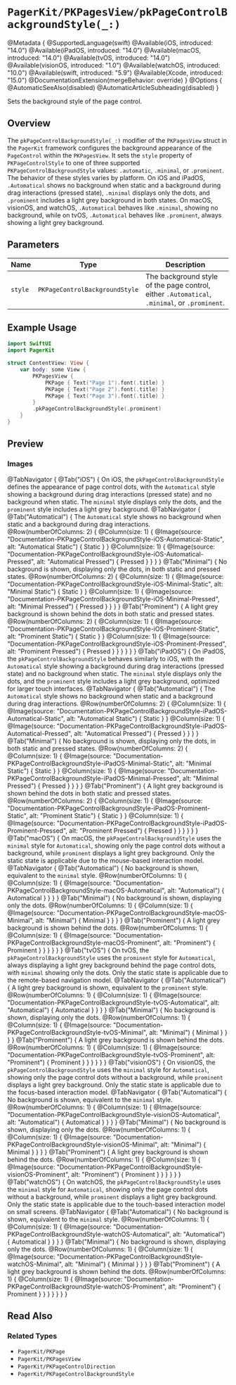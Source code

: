 # ``PagerKit/PKPagesView/pkPageControlBackgroundStyle(_:)``

@Metadata {
    @SupportedLanguage(swift)
    @Available(iOS, introduced: "14.0")
    @Available(iPadOS, introduced: "14.0")
    @Available(macOS, introduced: "14.0")
    @Available(tvOS, introduced: "14.0")
    @Available(visionOS, introduced: "1.0")
    @Available(watchOS, introduced: "10.0")
    @Available(swift, introduced: "5.9")
    @Available(Xcode, introduced: "15.0")
    @DocumentationExtension(mergeBehavior: override)
}
@Options {
    @AutomaticSeeAlso(disabled)
    @AutomaticArticleSubheading(disabled)
}

Sets the background style of the page control.

## Overview

The `pkPageControlBackgroundStyle(_:)` modifier of the `PKPagesView` struct in the `PagerKit` framework configures the background appearance of the `PageControl` within the `PKPagesView`. It sets the `style` property of `PKPageControlStyle` to one of three supported ``PKPageControlBackgroundStyle`` values: `.automatic`, `.minimal`, or `.prominent`. The behavior of these styles varies by platform. On iOS and iPadOS, `.Automatical` shows no background when static and a background during drag interactions (pressed state), `.minimal` displays only the dots, and `.prominent` includes a light grey background in both states. On macOS, visionOS, and watchOS, `.Automatical` behaves like `.minimal`, showing no background, while on tvOS, `.Automatical` behaves like `.prominent`, always showing a light grey background.

## Parameters

| Name | Type | Description |
|------|------|-------------|
| `style` | ``PKPageControlBackgroundStyle`` | The background style of the page control, either `.Automatical`, `.minimal`, or `.prominent`. |

## Example Usage

```swift
import SwiftUI
import PagerKit

struct ContentView: View {
    var body: some View {
        PKPagesView {
            PKPage { Text("Page 1").font(.title) }
            PKPage { Text("Page 2").font(.title) }
            PKPage { Text("Page 3").font(.title) }
        }
        .pkPageControlBackgroundStyle(.prominent)
    }
}
```

## Preview

### Images

@TabNavigator {
    @Tab("iOS") {
        On iOS, the `pkPageControlBackgroundStyle` defines the appearance of page control dots, with the `Automatical` style showing a background during drag interactions (pressed state) and no background when static. The `minimal` style displays only the dots, and the `prominent` style includes a light grey background.
        @TabNavigator {
            @Tab("Automatical") {
                The `Automatical` style shows no background when static and a background during drag interactions.
                @Row(numberOfColumns: 2) {
                    @Column(size: 1) {
                        @Image(source: "Documentation-PKPageControlBackgroundStyle-iOS-Automatical-Static", alt: "Automatical Static") {
                            Static
                        }
                    }
                    @Column(size: 1) {
                        @Image(source: "Documentation-PKPageControlBackgroundStyle-iOS-Automatical-Pressed", alt: "Automatical Pressed") {
                            Pressed
                        }
                    }
                }
            }
            @Tab("Minimal") {
                No background is shown, displaying only the dots, in both static and pressed states.
                @Row(numberOfColumns: 2) {
                    @Column(size: 1) {
                        @Image(source: "Documentation-PKPageControlBackgroundStyle-iOS-Minimal-Static", alt: "Minimal Static") {
                            Static
                        }
                    }
                    @Column(size: 1) {
                        @Image(source: "Documentation-PKPageControlBackgroundStyle-iOS-Minimal-Pressed", alt: "Minimal Pressed") {
                            Pressed
                        }
                    }
                }
            }
            @Tab("Prominent") {
                A light grey background is shown behind the dots in both static and pressed states.
                @Row(numberOfColumns: 2) {
                    @Column(size: 1) {
                        @Image(source: "Documentation-PKPageControlBackgroundStyle-iOS-Prominent-Static", alt: "Prominent Static") {
                            Static
                        }
                    }
                    @Column(size: 1) {
                        @Image(source: "Documentation-PKPageControlBackgroundStyle-iOS-Prominent-Pressed", alt: "Prominent Pressed") {
                            Pressed
                        }
                    }
                }
            }
        }
    }
    @Tab("iPadOS") {
        On iPadOS, the `pkPageControlBackgroundStyle` behaves similarly to iOS, with the `Automatical` style showing a background during drag interactions (pressed state) and no background when static. The `minimal` style displays only the dots, and the `prominent` style includes a light grey background, optimized for larger touch interfaces.
        @TabNavigator {
            @Tab("Automatical") {
                The `Automatical` style shows no background when static and a background during drag interactions.
                @Row(numberOfColumns: 2) {
                    @Column(size: 1) {
                        @Image(source: "Documentation-PKPageControlBackgroundStyle-iPadOS-Automatical-Static", alt: "Automatical Static") {
                            Static
                        }
                    }
                    @Column(size: 1) {
                        @Image(source: "Documentation-PKPageControlBackgroundStyle-iPadOS-Automatical-Pressed", alt: "Automatical Pressed") {
                            Pressed
                        }
                    }
                }
            }
            @Tab("Minimal") {
                No background is shown, displaying only the dots, in both static and pressed states.
                @Row(numberOfColumns: 2) {
                    @Column(size: 1) {
                        @Image(source: "Documentation-PKPageControlBackgroundStyle-iPadOS-Minimal-Static", alt: "Minimal Static") {
                            Static
                        }
                    }
                    @Column(size: 1) {
                        @Image(source: "Documentation-PKPageControlBackgroundStyle-iPadOS-Minimal-Pressed", alt: "Minimal Pressed") {
                            Pressed
                        }
                    }
                }
            }
            @Tab("Prominent") {
                A light grey background is shown behind the dots in both static and pressed states.
                @Row(numberOfColumns: 2) {
                    @Column(size: 1) {
                        @Image(source: "Documentation-PKPageControlBackgroundStyle-iPadOS-Prominent-Static", alt: "Prominent Static") {
                            Static
                        }
                    }
                    @Column(size: 1) {
                        @Image(source: "Documentation-PKPageControlBackgroundStyle-iPadOS-Prominent-Pressed", alt: "Prominent Pressed") {
                            Pressed
                        }
                    }
                }
            }
        }
    }
    @Tab("macOS") {
        On macOS, the `pkPageControlBackgroundStyle` uses the `minimal` style for `Automatical`, showing only the page control dots without a background, while `prominent` displays a light grey background. Only the static state is applicable due to the mouse-based interaction model.
        @TabNavigator {
            @Tab("Automatical") {
                No background is shown, equivalent to the `minimal` style.
                @Row(numberOfColumns: 1) {
                    @Column(size: 1) {
                        @Image(source: "Documentation-PKPageControlBackgroundStyle-macOS-Automatical", alt: "Automatical") {
                            Automatical
                        }
                    }
                }
            }
            @Tab("Minimal") {
                No background is shown, displaying only the dots.
                @Row(numberOfColumns: 1) {
                    @Column(size: 1) {
                        @Image(source: "Documentation-PKPageControlBackgroundStyle-macOS-Minimal", alt: "Minimal") {
                            Minimal
                        }
                    }
                }
            }
            @Tab("Prominent") {
                A light grey background is shown behind the dots.
                @Row(numberOfColumns: 1) {
                    @Column(size: 1) {
                        @Image(source: "Documentation-PKPageControlBackgroundStyle-macOS-Prominent", alt: "Prominent") {
                            Prominent
                        }
                    }
                }
            }
        }
    }
    @Tab("tvOS") {
        On tvOS, the `pkPageControlBackgroundStyle` uses the `prominent` style for `Automatical`, always displaying a light grey background behind the page control dots, with `minimal` showing only the dots. Only the static state is applicable due to the remote-based navigation model.
        @TabNavigator {
            @Tab("Automatical") {
                A light grey background is shown, equivalent to the `prominent` style.
                @Row(numberOfColumns: 1) {
                    @Column(size: 1) {
                        @Image(source: "Documentation-PKPageControlBackgroundStyle-tvOS-Automatical", alt: "Automatical") {
                            Automatical
                        }
                    }
                }
            }
            @Tab("Minimal") {
                No background is shown, displaying only the dots.
                @Row(numberOfColumns: 1) {
                    @Column(size: 1) {
                        @Image(source: "Documentation-PKPageControlBackgroundStyle-tvOS-Minimal", alt: "Minimal") {
                            Minimal
                        }
                    }
                }
            }
            @Tab("Prominent") {
                A light grey background is shown behind the dots.
                @Row(numberOfColumns: 1) {
                    @Column(size: 1) {
                        @Image(source: "Documentation-PKPageControlBackgroundStyle-tvOS-Prominent", alt: "Prominent") {
                            Prominent
                        }
                    }
                }
            }
        }
    }
    @Tab("visionOS") {
        On visionOS, the `pkPageControlBackgroundStyle` uses the `minimal` style for `Automatical`, showing only the page control dots without a background, while `prominent` displays a light grey background. Only the static state is applicable due to the focus-based interaction model.
        @TabNavigator {
            @Tab("Automatical") {
                No background is shown, equivalent to the `minimal` style.
                @Row(numberOfColumns: 1) {
                    @Column(size: 1) {
                        @Image(source: "Documentation-PKPageControlBackgroundStyle-visionOS-Automatical", alt: "Automatical") {
                            Automatical
                        }
                    }
                }
            }
            @Tab("Minimal") {
                No background is shown, displaying only the dots.
                @Row(numberOfColumns: 1) {
                    @Column(size: 1) {
                        @Image(source: "Documentation-PKPageControlBackgroundStyle-visionOS-Minimal", alt: "Minimal") {
                            Minimal
                        }
                    }
                }
            }
            @Tab("Prominent") {
                A light grey background is shown behind the dots.
                @Row(numberOfColumns: 1) {
                    @Column(size: 1) {
                        @Image(source: "Documentation-PKPageControlBackgroundStyle-visionOS-Prominent", alt: "Prominent") {
                            Prominent
                        }
                    }
                }
            }
        }
    }
    @Tab("watchOS") {
        On watchOS, the `pkPageControlBackgroundStyle` uses the `minimal` style for `Automatical`, showing only the page control dots without a background, while `prominent` displays a light grey background. Only the static state is applicable due to the touch-based interaction model on small screens.
        @TabNavigator {
            @Tab("Automatical") {
                No background is shown, equivalent to the `minimal` style.
                @Row(numberOfColumns: 1) {
                    @Column(size: 1) {
                        @Image(source: "Documentation-PKPageControlBackgroundStyle-watchOS-Automatical", alt: "Automatical") {
                            Automatical
                        }
                    }
                }
            }
            @Tab("Minimal") {
                No background is shown, displaying only the dots.
                @Row(numberOfColumns: 1) {
                    @Column(size: 1) {
                        @Image(source: "Documentation-PKPageControlBackgroundStyle-watchOS-Minimal", alt: "Minimal") {
                            Minimal
                        }
                    }
                }
            }
            @Tab("Prominent") {
                A light grey background is shown behind the dots.
                @Row(numberOfColumns: 1) {
                    @Column(size: 1) {
                        @Image(source: "Documentation-PKPageControlBackgroundStyle-watchOS-Prominent", alt: "Prominent") {
                            Prominent
                        }
                    }
                }
            }
        }
    }
}

## Read Also

### Related Types
- ``PagerKit/PKPage``
- ``PagerKit/PKPagesView``
- ``PagerKit/PKPageControlDirection``
- ``PagerKit/PKPageControlBackgroundStyle``
